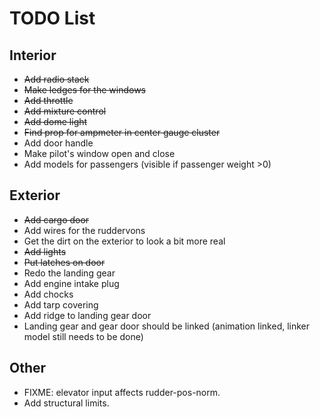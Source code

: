 TODO List
=========

Interior
--------

* <strike>Add radio stack</strike>
* <strike>Make ledges for the windows</strike>
* <strike>Add throttle</strike>
* <strike>Add mixture control</strike>
* <strike>Add dome light</strike>
* <strike>Find prop for ampmeter in center gauge cluster</strike>
* Add door handle
* Make pilot's window open and close
* Add models for passengers (visible if passenger weight >0)

Exterior
--------

* <strike>Add cargo door</strike>
* Add wires for the ruddervons
* Get the dirt on the exterior to look a bit more real
* <strike>Add lights</strike>
* <strike>Put latches on door</strike>
* Redo the landing gear
* Add engine intake plug
* Add chocks
* Add tarp covering
* Add ridge to landing gear door
* Landing gear and gear door should be linked (animation linked, linker model still needs to be done)

Other
-----

* FIXME: elevator input affects rudder-pos-norm.
* Add structural limits.
